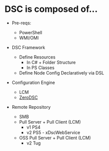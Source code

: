 

# DSC is composed of...

  * Pre-reqs:
    * PowerShell
    * WMI/OMI

  * DSC Framework
    * Define Resources
      * In C# + Folder Structure
      * In PS Classes
    * Define Node Config Declaratively via DSL
  * Configuration Engine
    * LCM
    * [ZeroDSC](https://github.com/alx9r/ZeroDSC)
  * Remote Repository
    * SMB 
    * Pull Server + Pull Client (LCM)
      * v1 PS4
      * v2 PS5 - xDscWebService
    * OSS Pull Server + Pull Client (LCM)
      * v2 Tug
